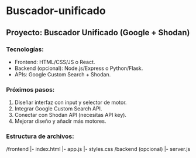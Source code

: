 # Buscador-unificado
## Proyecto: Buscador Unificado (Google + Shodan)
### Tecnologías:
- Frontend: HTML/CSS/JS o React.
- Backend (opcional): Node.js/Express o Python/Flask.
- APIs: Google Custom Search + Shodan.

### Próximos pasos:
1. Diseñar interfaz con input y selector de motor.
2. Integrar Google Custom Search API.
3. Conectar con Shodan API (necesitas API key).
4. Mejorar diseño y añadir más motores.

### Estructura de archivos:
/frontend
  |- index.html
  |- app.js
  |- styles.css
/backend (opcional)
  |- server.js
